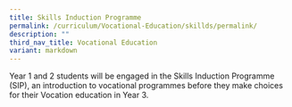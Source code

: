```yaml
---
title: Skills Induction Programme
permalink: /curriculum/Vocational-Education/skillds/permalink/
description: ""
third_nav_title: Vocational Education
variant: markdown
---
```

Year 1 and 2 students will be engaged in the Skills Induction Programme (SIP), an introduction to vocational programmes before they make choices for their Vocation education in Year 3.